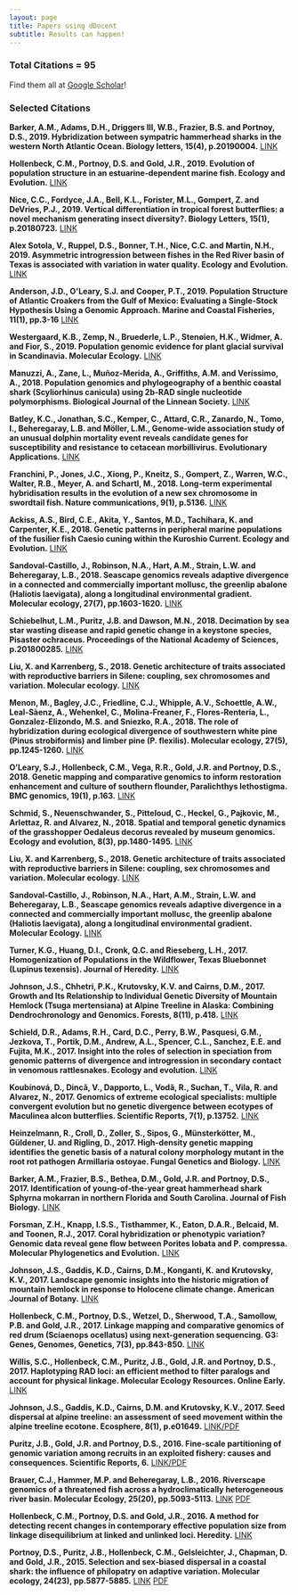 ```yaml
---
layout: page
title: Papers using dDocent
subtitle: Results can happen!
---
```


### Total Citations = 95

Find them all at [Google Scholar](https://scholar.google.com/scholar?cites=14803244071106482641&as_sdt=5,40&sciodt=0,40&hl=en)!

### Selected Citations

**Barker, A.M., Adams, D.H., Driggers III, W.B., Frazier, B.S. and Portnoy, D.S., 2019. Hybridization between sympatric hammerhead sharks in the western North Atlantic Ocean. Biology letters, 15(4), p.20190004.** [LINK](https://royalsocietypublishing.org/doi/abs/10.1098/rsbl.2019.0004)

**Hollenbeck, C.M., Portnoy, D.S. and Gold, J.R., 2019. Evolution of population structure in an estuarine‐dependent marine fish. Ecology and Evolution.** [LINK](https://onlinelibrary.wiley.com/doi/abs/10.1002/ece3.4936)

**Nice, C.C., Fordyce, J.A., Bell, K.L., Forister, M.L., Gompert, Z. and DeVries, P.J., 2019. Vertical differentiation in tropical forest butterflies: a novel mechanism generating insect diversity?. Biology Letters, 15(1), p.20180723.** [LINK](https://royalsocietypublishing.org/doi/abs/10.1098/rsbl.2018.0723)

**Alex Sotola, V., Ruppel, D.S., Bonner, T.H., Nice, C.C. and Martin, N.H., 2019. Asymmetric introgression between fishes in the Red River basin of Texas is associated with variation in water quality. Ecology and Evolution.** [LINK](https://onlinelibrary.wiley.com/doi/abs/10.1002/ece3.4901)

**Anderson, J.D., O'Leary, S.J. and Cooper, P.T., 2019. Population Structure of Atlantic Croakers from the Gulf of Mexico: Evaluating a Single‐Stock Hypothesis Using a Genomic Approach. Marine and Coastal Fisheries, 11(1), pp.3-16** [LINK](https://afspubs.onlinelibrary.wiley.com/doi/abs/10.1002/mcf2.10055)

**Westergaard, K.B., Zemp, N., Bruederle, L.P., Stenøien, H.K., Widmer, A. and Fior, S., 2019. Population genomic evidence for plant glacial survival in Scandinavia. Molecular Ecology.** [LINK](https://onlinelibrary.wiley.com/doi/abs/10.1111/mec.14994)

**Manuzzi, A., Zane, L., Muñoz-Merida, A., Griffiths, A.M. and Veríssimo, A., 2018. Population genomics and phylogeography of a benthic coastal shark (Scyliorhinus canicula) using 2b-RAD single nucleotide polymorphisms. Biological Journal of the Linnean Society.** [LINK](https://academic.oup.com/biolinnean/advance-article/doi/10.1093/biolinnean/bly185/5244343)

**Batley, K.C., Jonathan, S.C., Kemper, C., Attard, C.R., Zanardo, N., Tomo, I., Beheregaray, L.B. and Möller, L.M., Genome‐wide association study of an unusual dolphin mortality event reveals candidate genes for susceptibility and resistance to cetacean morbillivirus. Evolutionary Applications.** [LINK](https://onlinelibrary.wiley.com/doi/abs/10.1111/eva.12747)

**Franchini, P., Jones, J.C., Xiong, P., Kneitz, S., Gompert, Z., Warren, W.C., Walter, R.B., Meyer, A. and Schartl, M., 2018. Long-term experimental hybridisation results in the evolution of a new sex chromosome in swordtail fish. Nature communications, 9(1), p.5136.** [LINK](https://www.nature.com/articles/s41467-018-07648-2)

**Ackiss, A.S., Bird, C.E., Akita, Y., Santos, M.D., Tachihara, K. and Carpenter, K.E., 2018. Genetic patterns in peripheral marine populations of the fusilier fish Caesio cuning within the Kuroshio Current. Ecology and Evolution.** [LINK](https://onlinelibrary.wiley.com/doi/abs/10.1002/ece3.4644)

**Sandoval‐Castillo, J., Robinson, N.A., Hart, A.M., Strain, L.W. and Beheregaray, L.B., 2018. Seascape genomics reveals adaptive divergence in a connected and commercially important mollusc, the greenlip abalone (Haliotis laevigata), along a longitudinal environmental gradient. Molecular ecology, 27(7), pp.1603-1620.** [LINK](https://onlinelibrary.wiley.com/doi/abs/10.1111/mec.14526)

**Schiebelhut, L.M., Puritz, J.B. and Dawson, M.N., 2018. Decimation by sea star wasting disease and rapid genetic change in a keystone species, Pisaster ochraceus. Proceedings of the National Academy of Sciences, p.201800285.** [LINK](../../PNAS.pdf)

**Liu, X. and Karrenberg, S., 2018. Genetic architecture of traits associated with reproductive barriers in Silene: coupling, sex chromosomes and variation. Molecular ecology.** [LINK](https://onlinelibrary.wiley.com/doi/abs/10.1111/mec.14562)

**Menon, M., Bagley, J.C., Friedline, C.J., Whipple, A.V., Schoettle, A.W., Leal‐Sàenz, A., Wehenkel, C., Molina‐Freaner, F., Flores‐Rentería, L., Gonzalez‐Elizondo, M.S. and Sniezko, R.A., 2018. The role of hybridization during ecological divergence of southwestern white pine (Pinus strobiformis) and limber pine (P. flexilis). Molecular ecology, 27(5), pp.1245-1260.** [LINK](https://www.fs.fed.us/rm/pubs_journals/2017/rmrs_2017_menon_m001.pdf)

**O’Leary, S.J., Hollenbeck, C.M., Vega, R.R., Gold, J.R. and Portnoy, D.S., 2018. Genetic mapping and comparative genomics to inform restoration enhancement and culture of southern flounder, Paralichthys lethostigma. BMC genomics, 19(1), p.163.** [LINK](https://bmcgenomics.biomedcentral.com/articles/10.1186/s12864-018-4541-0)

**Schmid, S., Neuenschwander, S., Pitteloud, C., Heckel, G., Pajkovic, M., Arlettaz, R. and Alvarez, N., 2018. Spatial and temporal genetic dynamics of the grasshopper Oedaleus decorus revealed by museum genomics. Ecology and evolution, 8(3), pp.1480-1495.** [LINK](https://onlinelibrary.wiley.com/doi/abs/10.1002/ece3.3699)

**Liu, X. and Karrenberg, S., 2018. Genetic architecture of traits associated with reproductive barriers in Silene: coupling, sex chromosomes and variation. Molecular ecology.** [LINK](https://onlinelibrary.wiley.com/doi/abs/10.1111/mec.14562)

**Sandoval‐Castillo, J., Robinson, N.A., Hart, A.M., Strain, L.W. and Beheregaray, L.B., Seascape genomics reveals adaptive divergence in a connected and commercially important mollusc, the greenlip abalone (Haliotis laevigata), along a longitudinal environmental gradient. Molecular Ecology.** [LINK](http://onlinelibrary.wiley.com/doi/10.1111/mec.14526/full)

**Turner, K.G., Huang, D.I., Cronk, Q.C. and Rieseberg, L.H., 2017. Homogenization of Populations in the Wildflower, Texas Bluebonnet (Lupinus texensis). Journal of Heredity.** [LINK](https://academic.oup.com/jhered/advance-article/doi/10.1093/jhered/esx094/4733275)

**Johnson, J.S., Chhetri, P.K., Krutovsky, K.V. and Cairns, D.M., 2017. Growth and Its Relationship to Individual Genetic Diversity of Mountain Hemlock (Tsuga mertensiana) at Alpine Treeline in Alaska: Combining Dendrochronology and Genomics. Forests, 8(11), p.418.** [LINK](http://www.mdpi.com/1999-4907/8/11/418)

**Schield, D.R., Adams, R.H., Card, D.C., Perry, B.W., Pasquesi, G.M., Jezkova, T., Portik, D.M., Andrew, A.L., Spencer, C.L., Sanchez, E.E. and Fujita, M.K., 2017. Insight into the roles of selection in speciation from genomic patterns of divergence and introgression in secondary contact in venomous rattlesnakes. Ecology and evolution.** [LINK](http://onlinelibrary.wiley.com/doi/10.1002/ece3.2996/full)

**Koubínová, D., Dincă, V., Dapporto, L., Vodă, R., Suchan, T., Vila, R. and Alvarez, N., 2017. Genomics of extreme ecological specialists: multiple convergent evolution but no genetic divergence between ecotypes of Maculinea alcon butterflies. Scientific Reports, 7(1), p.13752.** [LINK](https://www.nature.com/articles/s41598-017-12938-8)

**Heinzelmann, R., Croll, D., Zoller, S., Sipos, G., Münsterkötter, M., Güldener, U. and Rigling, D., 2017. High-density genetic mapping identifies the genetic basis of a natural colony morphology mutant in the root rot pathogen Armillaria ostoyae. Fungal Genetics and Biology.** [LINK](http://www.sciencedirect.com/science/article/pii/S1087184517301354)

**Barker, A.M., Frazier, B.S., Bethea, D.M., Gold, J.R. and Portnoy, D.S., 2017. Identification of young‐of‐the‐year great hammerhead shark Sphyrna mokarran in northern Florida and South Carolina. Journal of Fish Biology.** [LINK](http://onlinelibrary.wiley.com/doi/10.1111/jfb.13356/full)

**Forsman, Z.H., Knapp, I.S.S., Tisthammer, K., Eaton, D.A.R., Belcaid, M. and Toonen, R.J., 2017. Coral hybridization or phenotypic variation? Genomic data reveal gene flow between Porites lobata and P. compressa. Molecular Phylogenetics and Evolution.** [LINK](http://www.sciencedirect.com/science/article/pii/S1055790316303384)

**Johnson, J.S., Gaddis, K.D., Cairns, D.M., Konganti, K. and Krutovsky, K.V., 2017. Landscape genomic insights into the historic migration of mountain hemlock in response to Holocene climate change. American Journal of Botany.** [LINK](http://www.amjbot.org/content/early/2017/03/21/ajb.1600262.abstract)

**Hollenbeck, C.M., Portnoy, D.S., Wetzel, D., Sherwood, T.A., Samollow, P.B. and Gold, J.R., 2017. Linkage mapping and comparative genomics of red drum (Sciaenops ocellatus) using next-generation sequencing. G3: Genes, Genomes, Genetics, 7(3), pp.843-850.** [LINK](http://www.g3journal.org/content/7/3/843)

**Willis, S.C., Hollenbeck, C.M., Puritz, J.B., Gold, J.R. and Portnoy, D.S., 2017. Haplotyping RAD loci: an efficient method to filter paralogs and account for physical linkage. Molecular Ecology Resources. Online Early.** [LINK](http://onlinelibrary.wiley.com/doi/10.1111/1755-0998.12647/full)

**Johnson, J.S., Gaddis, K.D., Cairns, D.M. and Krutovsky, K.V., 2017. Seed dispersal at alpine treeline: an assessment of seed movement within the alpine treeline ecotone. Ecosphere, 8(1), p.e01649.** [LINK/PDF](http://onlinelibrary.wiley.com/doi/10.1002/ecs2.1649/full)

**Puritz, J.B., Gold, J.R. and Portnoy, D.S., 2016. Fine-scale partitioning of genomic variation among recruits in an exploited fishery: causes and consequences. Scientific Reports, 6.** [LINK/PDF](http://www.nature.com/articles/srep36095)

**Brauer, C.J., Hammer, M.P. and Beheregaray, L.B., 2016. Riverscape genomics of a threatened fish across a hydroclimatically heterogeneous river basin. Molecular Ecology, 25(20), pp.5093-5113.** [LINK](http://onlinelibrary.wiley.com/doi/10.1111/mec.13830/full) [PDF](http://www.molecularecology.flinders.edu.au/uploads/54834/ufiles/pdf/167_SPP_ME.pdf)

**Hollenbeck, C.M., Portnoy, D.S. and Gold, J.R., 2016. A method for detecting recent changes in contemporary effective population size from linkage disequilibrium at linked and unlinked loci. Heredity.** [LINK](http://www.nature.com/hdy/journal/v117/n4/full/hdy201630a.html)

**Portnoy, D.S., Puritz, J.B., Hollenbeck, C.M., Gelsleichter, J., Chapman, D. and Gold, J.R., 2015. Selection and sex‐biased dispersal in a coastal shark: the influence of philopatry on adaptive variation. Molecular ecology, 24(23), pp.5877-5885.** [LINK](http://onlinelibrary.wiley.com/doi/10.1111/mec.13441/full) [PDF](https://www.researchgate.net/publication/283448154_Selection_and_sex-biased_dispersal_in_a_coastal_shark_The_influence_of_philopatry_on_adaptive_variation)



